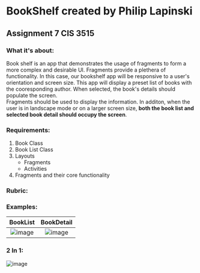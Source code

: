 # BookShelf created by Philip Lapinski
## Assignment 7 CIS 3515

### What it's about:
Book shelf is an app that demonstrates the usage of fragments to form a more complex and desirable UI. Fragments provide a plethera
of functionality. In this case, our bookshelf app will be responsive to a user's orientation and screen size. This app will display a 
preset list of books with the cooresponding author. When selected, the book's details should populate the screen.  
Fragments should be used to display the information. In additon, when the user is in landscape mode or on a larger screen size,
**both the book list and selected book detail should occupy the screen**. 

### Requirements:
1) Book Class
2) Book List Class
3) Layouts
    - Fragments
    - Activities
4) Fragments and their core functionality


### Rubric:

### Examples:

BookList      |  BookDetail
:-------------------------:|:-------------------------:
![image](https://user-images.githubusercontent.com/41872747/112651356-b1ec0780-8e22-11eb-9ef4-1f3c08eaa6ea.png)  |  ![image](https://user-images.githubusercontent.com/41872747/112651467-cc25e580-8e22-11eb-8ccd-fd6e82f2f669.png)

### 2 In 1:

![image](https://user-images.githubusercontent.com/41872747/112651515-dc3dc500-8e22-11eb-8259-9f08655cca8b.png)

